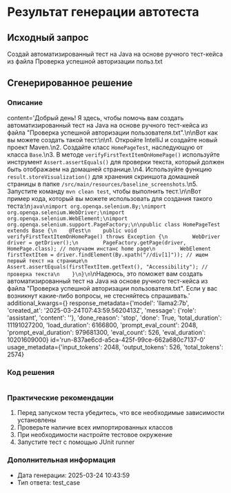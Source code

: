 
# Результат генерации автотеста
## Исходный запрос
Создай автоматизированный тест на Java на основе ручного тест-кейса из файла Проверка успешной авторизации польз.txt

## Сгенерированное решение
### Описание
content='Добрый день! Я здесь, чтобы помочь вам создать автоматизированный тест на Java на основе ручного тест-кейса из файла "Проверка успешной авторизации пользователя.txt".\n\nВот как вы можете создать такой тест:\n\n1. Откройте IntelliJ и создайте новый проект Maven.\n2. Создайте класс `HomePageTest`, наследующую от класса `Base`.\n3. В методе `verifyFirstTextItemOnHomePage()` используйте инструмент `Assert.assertEquals()` для проверки текста, который должен быть отображаем на домашней странице.\n4. Используйте функцию `result.storeVisualization()` для хранения скриншота домашней страницы в папке `/src/main/resources/baseline_screenshots`.\n5. Запустите команду `mvn clean test`, чтобы выполнить тест.\n\nВот пример кода, который вы можете использовать для создания такого теста:\n```java\nimport org.openqa.selenium.By;\nimport org.openqa.selenium.WebDriver;\nimport org.openqa.selenium.WebElement;\nimport org.openqa.selenium.support.PageFactory;\n\npublic class HomePageTest extends Base {\n    @Test\n    public void verifyFirstTextItemOnHomePage() throws Exception {\n        WebDriver driver = getDriver();\n        PageFactory.getPage(driver, HomePage.class); // получаем инстанс home page\n        WebElement firstTextItem = driver.findElement(By.xpath("//div[1]")); // ищем первый текст на странице\n        Assert.assertEquals(firstTextItem.getText(), "Accessibility"); // проверка текста\n    }\n}\n```\nНадеюсь, это поможет вам создать автоматизированный тест на Java на основе ручного тест-кейса из файла "Проверка успешной авторизации пользователя.txt". Если у вас возникнут какие-либо вопросы, не стесняйтесь спрашивать.' additional_kwargs={} response_metadata={'model': 'llama2:7b', 'created_at': '2025-03-24T07:43:59.5620413Z', 'message': {'role': 'assistant', 'content': ''}, 'done_reason': 'stop', 'done': True, 'total_duration': 11191027200, 'load_duration': 6166800, 'prompt_eval_count': 2048, 'prompt_eval_duration': 979681300, 'eval_count': 526, 'eval_duration': 10201609000} id='run-837ae6cd-a5ca-425f-99ce-662a680c7137-0' usage_metadata={'input_tokens': 2048, 'output_tokens': 526, 'total_tokens': 2574}

### Код решения
```java

```

### Практические рекомендации
1. Перед запуском теста убедитесь, что все необходимые зависимости установлены
2. Проверьте наличие всех импортированных классов
3. При необходимости настройте тестовое окружение
4. Запустите тест с помощью JUnit runner

### Дополнительная информация
- Дата генерации: 2025-03-24 10:43:59
- Тип ответа: test_case
